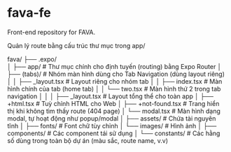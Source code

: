 # fava-fe
Front-end repository for FAVA.

Quản lý route bằng cấu trúc thư mục trong app/

fava/
├── .expo/                    
│
├── app/                      # Thư mục chính cho định tuyến (routing) bằng Expo Router
│   ├── (tabs)/               # Nhóm màn hình dùng cho Tab Navigation (dùng layout riêng)
│   │   ├── _layout.tsx       # Layout riêng cho nhóm tab
│   │   ├── index.tsx         # Màn hình chính của tab (home tab)
│   │   └── two.tsx           # Màn hình thứ 2 trong tab navigation
│   │
│   ├── _layout.tsx           # Layout tổng thể cho toàn app 
│   ├── +html.tsx             # Tuỳ chỉnh HTML cho Web 
│   ├── +not-found.tsx        # Trang hiển thị khi không tìm thấy route (404 page)
│   └── modal.tsx             # Màn hình dạng modal, tự hoạt động như popup/modal
│
├── assets/                   # Chứa tài nguyên tĩnh
│   ├── fonts/                # Font chữ tùy chỉnh
│   └── images/               # Hình ảnh
│
├── components/               # Các component tái sử dụng
│
└── constants/                # Các hằng số dùng trong toàn bộ dự án (màu sắc, route name, v.v)
